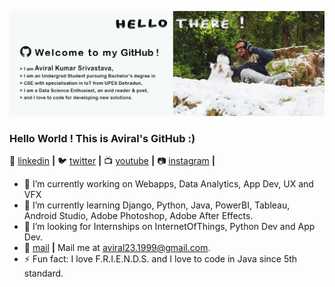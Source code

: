 ![bg][github]

### Hello World ! This is Aviral's GitHub :)

 👔 [linkedin][linkedin] **|**
🐦 [twitter][twitter] **|** 
📺 [youtube][youtube] **|** 
📷 [instagram][instagram] **|** 


- 🔭 I’m currently working on Webapps, Data Analytics, App Dev, UX and VFX
- 🌱 I’m currently learning Django, Python, Java, PowerBI, Tableau, Android Studio, Adobe Photoshop, Adobe After Effects.
- 👯 I’m looking for Internships on InternetOfThings, Python Dev and App Dev.
- 💬 [mail][mail] **|**  Mail me at aviral23.1999@gmail.com.
- ⚡ Fun fact: I love F.R.I.E.N.D.S. and I love to code in Java since 5th standard.

[github]: https://github.com/aviraw/aviraw/blob/master/github.png
[twitter]: https://twitter.com/Aviral237
[youtube]: https://www.youtube.com/channel/UCI4D4bm6clAdmDNQNiWrcvw?view_as=subscriber
[instagram]: https://www.instagram.com/aviral_muriel_bing/
[linkedin]: https://www.linkedin.com/in/aviral-srivastava-3336b166/
[mail]: mailto:aviral23.1999@gmail.com
